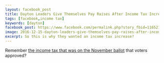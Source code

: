 ```yaml
---
layout: facebook_post
title: Dayton Leaders Give Themselves Pay Raises After Income Tax Increase
tags: [facebook,income tax]
keywords: [dayton]
facebook_post: https://www.facebook.com/permalink.php?story_fbid=1165218933556163&id=1139573672787356
image: 2016-12-15-dayton-leaders-give-themselves-pay-raises-after-income-tax-increase.png
excerpt: So this is why they wanted an income tax increase?
---
```


Remember [the income tax that was on the November ballot](http://hendrixjoseph.github.io/issue_9_dayton_income_tax_increase/) that voters approved?
